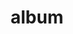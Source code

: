 ---
layout: album
resource: facebook
title: "album"
description: "masonry"
active: gallery
header-img: "img/gallery-bg.jpg"
album-title: "my 9th album"
images:
  - image_path: TranThiQuynhMy/16/8339716976071463_454545029_8339753646067796_3076668293665477346_n.jpg
  - image_path: TranThiQuynhMy/16/8339717269404767_454550106_8339755729400921_3099630811287597433_n.jpg
  - image_path: TranThiQuynhMy/16/8339719199404574_454789539_8339760152733812_2558386135391795636_n.jpg
  - image_path: TranThiQuynhMy/16/8339719819404512_454433349_8339762202733607_7388767847404059574_n.jpg
  - image_path: TranThiQuynhMy/16/8339720406071120_454526758_8339766679399826_4332661275472818011_n.jpg
  - image_path: TranThiQuynhMy/16/8351755968200897_455111819_8351757814867379_7409293317929971040_n.jpg
  - image_path: TranThiQuynhMy/16/8351755994867561_455009923_8351757871534040_3041763535914576178_n.jpg
  - image_path: TranThiQuynhMy/16/8351756078200886_454894712_8351758114867349_911060261759987849_n.jpg
  - image_path: TranThiQuynhMy/16/8351756108200883_454736957_8351758094867351_4531425948112219216_n.jpg
---